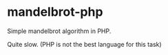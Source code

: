 # mandelbrot-php
Simple mandelbrot algorithm in PHP.

Quite slow. (PHP is not the best language for this task)